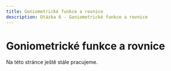 ```yaml
---
title: Goniometrické funkce a rovnice
description: Otázka 6 - Goniometrické funkce a rovnice
---
```


# Goniometrické funkce a rovnice

Na této stránce ještě stále pracujeme.
